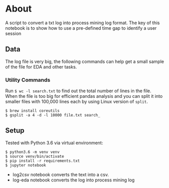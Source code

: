 # About

A script to convert a txt log into process mining log format. The key of this notebook is to show how to use a pre-defined time gap to identify a user session

## Data

The log file is very big, the following commands can help get a small sample of the file for EDA and other tasks.

### Utility Commands

Run `$ wc -l search.txt` to find out the total number of lines in the file. When the file is too big for efficient pandas analysis and you can split it into smaller files with 100,000 lines each by using Linux version of `split`.

```
$ brew install coreutils
$ gsplit -a 4 -d -l 10000 file.txt search_
```

## Setup

Tested with Python 3.6 via virtual environment:
```shell
$ python3.6 -m venv venv
$ source venv/bin/activate
$ pip install -r requirements.txt
$ jupyter notebook
```

- log2csv notebook converts the text into a csv.
- log-eda notebook converts the log into process mining log
